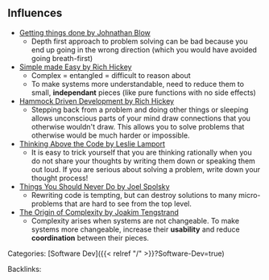 ## Influences

- [Getting things done by Johnathan Blow](https://www.youtube.com/watch?v=vCzrKjbXZQY)
  - Depth first approach to problem solving can be bad because you end up going
    in the wrong direction (which you would have avoided going breath-first)
- [Simple made Easy by Rich Hickey](https://www.infoq.com/presentations/Simple-Made-Easy/)
  - Complex = entangled = difficult to reason about
  - To make systems more understandable, need to reduce them to small,
    **independant** pieces (like pure functions with no side effects)
- [Hammock Driven Development by Rich Hickey](https://www.youtube.com/watch?v=f84n5oFoZBc)
  - Stepping back from a problem and doing other things or sleeping allows
    unconscious parts of your mind draw connections that you otherwise wouldn't
    draw.  This allows you to solve problems that otherwise would be much harder
    or impossible.
- [Thinking Above the Code by Leslie Lamport](https://www.youtube.com/watch?v=-4Yp3j_jk8Q)
  - It is easy to trick yourself that you are thinking rationally when you do
    not share your thoughts by writing them down or speaking them out loud.  If
    you are serious about solving a problem, write down your thought process!
- [Things You Should Never Do by Joel Spolsky](https://www.joelonsoftware.com/2000/04/06/things-you-should-never-do-part-i/)
  - Rewriting code is tempting, but can destroy solutions to many
    micro-problems that are hard to see from the top level.
- [The Origin of Complexity by Joakim
  Tengstrand](https://itnext.io/the-origin-of-complexity-8ecb39130fc)
  - Complexity arises when systems are not changeable.  To make systems more
    changeable, increase their **usability** and reduce **coordination**
    between their pieces.










Categories: [Software Dev]({{< relref "/" >}}?Software-Dev=true)

Backlinks: 
